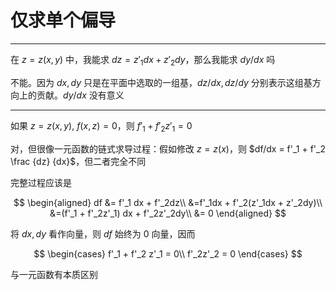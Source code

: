 # 仅求单个偏导

---

在 $z = z(x, y)$ 中，我能求 $dz = z'_1 dx + z'_2 dy$，那么我能求 $dy/dx$ 吗

不能。因为 $dx, dy$ 只是在平面中选取的一组基，$dz/dx, dz/dy$ 分别表示这组基方向上的贡献。$dy/dx$ 没有意义

---

如果 $z = z(x, y)$, $f(x, z) = 0$，则 $f'_1 + f'_2 z'_1 = 0$

对，但很像一元函数的链式求导过程：假如修改 $z = z(x)$，则 $df/dx = f'_1 + f'_2 \frac {dz} {dx}$，但二者完全不同

完整过程应该是

$$
\begin{aligned}
    df &= f'_1 dx + f'_2dz\\
    &=f'_1dx + f'_2(z'_1dx + z'_2dy)\\
    &=(f'_1 + f'_2z'_1) dx + f'_2z'_2dy\\
    &= 0
\end{aligned}
$$

将 $dx, dy$ 看作向量，则 $df$ 始终为 $0$ 向量，因而

$$
\begin{cases}
    f'_1 + f'_2 z'_1 = 0\\
    f'_2z'_2 = 0
\end{cases}
$$

与一元函数有本质区别
